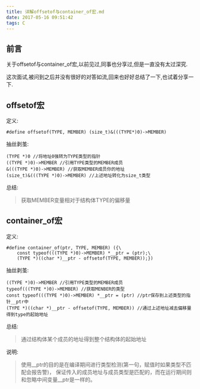 ```yaml
---
title: 详解offsetof与container_of宏.md
date: 2017-05-16 09:51:42
tags: C
---
```


## 前言

关于offsetof与container_of宏,以前见过,同事也分享过,但是一直没有太过深究.

这次面试,被问到之后并没有很好的对答如流,回来也好好总结了一下,也试着分享一下.

## offsetof宏

定义:

```
#define offsetof(TYPE, MEMBER) (size_t)&(((TYPE*)0)->MEMBER)
```
抽丝剥茧:
```
(TYPE *)0 //将地址0强转为TYPE类型的指针
((TYPE *)0)->MEMBER //引用TYPE类型的MEMBER成员
&(((TYPE *)0)->MEMBER) //获取MEMBER成员你的地址
(size_t)&(((TYPE *)0)->MEMBER) //上述地址转化为size_t类型
```
总结:
> 获取MEMBER变量相对于结构体TYPE的偏移量

## container_of宏

定义:
```
#define container_of(ptr, TYPE, MEMBER) ({\
    const typeof(((TYPE *)0)->MEMBER) *__ptr = (ptr);\
    (TYPE *)((char *)__ptr - offsetof(TYPE, MEMBER));})
```
抽丝剥茧:
```
((TYPE *)0)->MEMBER //引用TYPE类型的MEMBER成员
typeof(((TYPE *)0)->MEMBER) //获取MENBER的类型
const typeof(((TYPE *)0)->MEMBER) *__ptr = (ptr) //ptr保存到上述类型的指针__ptr中
(TYPE *)((char *)__ptr - offsetof(TYPE, MEMBER)) //通过上述地址减去偏移量得到type的起始地址
```
总结:
> 通过结构体某个成员的地址得到整个结构体的起始地址

说明:
> 使用\__ptr的目的是在编译期间进行类型检测(第一句，赋值时如果类型不匹配会报告警)，
保证传入的成员地址与成员类型是匹配的，而在运行期间则和忽略中间变量__ptr是一样的。
